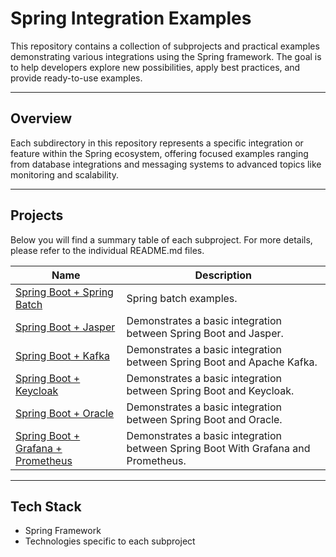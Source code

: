 # Spring Integration Examples

This repository contains a collection of subprojects and practical examples demonstrating various integrations using the Spring framework. The goal is to help developers explore new possibilities, apply best practices, and provide ready-to-use examples.

---

## Overview

Each subdirectory in this repository represents a specific integration or feature within the Spring ecosystem, offering focused examples ranging from database integrations and messaging systems to advanced topics like monitoring and scalability.

---

## Projects

Below you will find a summary table of each subproject. For more details, please refer to the individual README.md files.

| Name                                                                      | Description                                                                       |
|---------------------------------------------------------------------------|-----------------------------------------------------------------------------------|
| [Spring Boot + Spring Batch](./spring-batch-examples)                     | Spring batch examples.                                                            |
| [Spring Boot + Jasper](./spring-jasper-example)                           | Demonstrates a basic integration between Spring Boot and Jasper.                  |
| [Spring Boot + Kafka](./spring-kafka-example)                             | Demonstrates a basic integration between Spring Boot and Apache Kafka.            |
| [Spring Boot + Keycloak](./spring-keycloak-example)                       | Demonstrates a basic integration between Spring Boot and Keycloak.                |
| [Spring Boot + Oracle](./spring-oracle-example)                           | Demonstrates a basic integration between Spring Boot and Oracle.                  |
| [Spring Boot + Grafana + Prometheus](./spring-prometheus-grafana-example) | Demonstrates a basic integration between Spring Boot With Grafana and Prometheus. |

---

## Tech Stack

- Spring Framework  
- Technologies specific to each subproject
